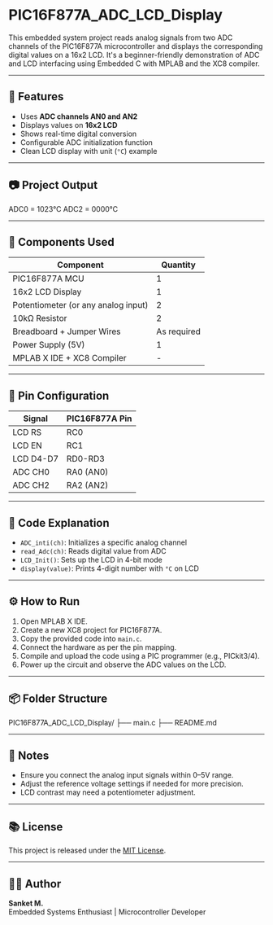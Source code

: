 # PIC16F877A_ADC_LCD_Display

This embedded system project reads analog signals from two ADC channels of the PIC16F877A microcontroller and displays the corresponding digital values on a 16x2 LCD. It's a beginner-friendly demonstration of ADC and LCD interfacing using Embedded C with MPLAB and the XC8 compiler.

---

## 📌 Features

- Uses **ADC channels AN0 and AN2**
- Displays values on **16x2 LCD**
- Shows real-time digital conversion
- Configurable ADC initialization function
- Clean LCD display with unit (`°C`) example

---

## 📷 Project Output

ADC0 = 1023°C
ADC2 = 0000°C 


---

## 🧰 Components Used

| Component           | Quantity |
|--------------------|----------|
| PIC16F877A MCU      | 1        |
| 16x2 LCD Display    | 1        |
| Potentiometer (or any analog input) | 2 |
| 10kΩ Resistor       | 2        |
| Breadboard + Jumper Wires | As required |
| Power Supply (5V)   | 1        |
| MPLAB X IDE + XC8 Compiler | - |

---

## 🔌 Pin Configuration

| Signal     | PIC16F877A Pin |
|------------|----------------|
| LCD RS     | RC0            |
| LCD EN     | RC1            |
| LCD D4-D7  | RD0-RD3        |
| ADC CH0    | RA0 (AN0)      |
| ADC CH2    | RA2 (AN2)      |

---

## 🧠 Code Explanation

- `ADC_inti(ch)`: Initializes a specific analog channel
- `read_Adc(ch)`: Reads digital value from ADC
- `LCD_Init()`: Sets up the LCD in 4-bit mode
- `display(value)`: Prints 4-digit number with `°C` on LCD

---

## ⚙️ How to Run

1. Open MPLAB X IDE.
2. Create a new XC8 project for PIC16F877A.
3. Copy the provided code into `main.c`.
4. Connect the hardware as per the pin mapping.
5. Compile and upload the code using a PIC programmer (e.g., PICkit3/4).
6. Power up the circuit and observe the ADC values on the LCD.

---

## 📦 Folder Structure

PIC16F877A_ADC_LCD_Display/
├── main.c
├── README.md


---

## 📝 Notes

- Ensure you connect the analog input signals within 0–5V range.
- Adjust the reference voltage settings if needed for more precision.
- LCD contrast may need a potentiometer adjustment.

---

## 📚 License

This project is released under the [MIT License](LICENSE).

---

## 🙋‍♂️ Author

**Sanket M.**  
Embedded Systems Enthusiast | Microcontroller Developer

